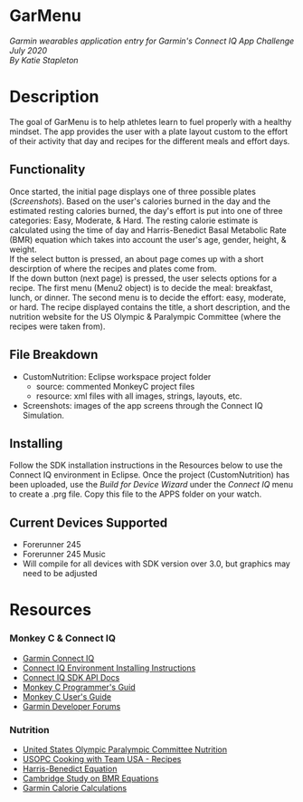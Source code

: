 # **GarMenu**
*Garmin wearables application entry for Garmin's Connect IQ App Challenge July 2020  
By Katie Stapleton*

# Description
The goal of GarMenu is to help athletes learn to fuel properly with a healthy mindset.  The app provides the user with a plate layout custom to the effort of their activity that day and recipes for the different meals and effort days.
## Functionality
Once started, the initial page displays one of three possible plates (*Screenshots*).  Based on the user's calories burned in the day and the estimated resting calories burned, the day's effort is put into one of three categories: Easy, Moderate, & Hard.  The resting calorie estimate is calculated using the time of day and Harris-Benedict Basal Metabolic Rate (BMR) equation which takes into account the user's age, gender, height, & weight.  
If the select button is pressed, an about page comes up with a short descirption of where the recipes and plates come from.  
If the down button (next page) is pressed, the user selects options for a recipe.  The first menu (Menu2 object) is to decide the meal: breakfast, lunch, or dinner.  The second menu is to decide the effort: easy, moderate, or hard.  The recipe displayed contains the title, a short description, and the nutrition website for the US Olympic & Paralympic Committee (where the recipes were taken from).

## File Breakdown
* CustomNutrition: Eclipse workspace project folder
  * source: commented MonkeyC project files
  * resource: xml files with all images, strings, layouts, etc.  
* Screenshots: images of the app screens through the Connect IQ Simulation.

## Installing
Follow the SDK installation instructions in the Resources below to use the Connect IQ environment in Eclipse.  Once the project (CustomNutrition) has been uploaded, use the *Build for Device Wizard* under the *Connect IQ* menu to create a .prg file.  Copy this file to the APPS folder on your watch.

## Current Devices Supported
* Forerunner 245
* Forerunner 245 Music
* Will compile for all devices with SDK version over 3.0, but graphics may need to be adjusted

# Resources
### Monkey C & Connect IQ
* [Garmin Connect IQ](https://developer.garmin.com/connect-iq/overview/)
* [Connect IQ Environment Installing Instructions](https://developer.garmin.com/connect-iq/programmers-guide/getting-started/)
* [Connect IQ SDK API Docs](https://developer.garmin.com/connect-iq/api-docs/)
* [Monkey C Programmer's Guid](https://developer.garmin.com/connect-iq/programmers-guide/)
* [Monkey C User's Guide](https://developer.garmin.com/connect-iq/user-experience-guide/)
* [Garmin Developer Forums](https://forums.garmin.com/developer/)
### Nutrition
* [United States Olympic Paralympic Committee Nutrition](https://www.teamusa.org/nutrition)
* [USOPC Cooking with Team USA - Recipes](https://www.teamusa.org/Cooking-With-Team-USA)
* [Harris-Benedict Equation](https://en.wikipedia.org/wiki/Harris%E2%80%93Benedict_equation)
* [Cambridge Study on BMR Equations](https://www.cambridge.org/core/journals/journal-of-nutritional-science/article/validity-of-predictive-equations-to-estimate-rmr-in-females-with-varying-bmi/9EB5881462F01C1082D52F5E78FAF691/core-reader#)
* [Garmin Calorie Calculations](https://support.garmin.com/en-US/?faq=mW8sEfEt3e4BFhwaqRioN6)
